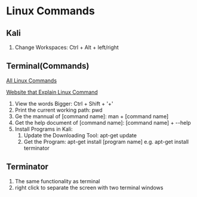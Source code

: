 # Linux Commands

## Kali
1. Change Workspaces: Ctrl + Alt + left/right

## Terminal(Commands)
[All Linux Commands](https://www.mediacollege.com/linux/command/linux-command.html)

[Website that Explain Linux Command](explainshell.com)
1. View the words Bigger: Ctrl + Shift + '+'
2. Print the current working path: pwd
3. Ge the mannual of [command name]: man + [command name]
4. Get the help document of [command name]: [command name] + --help
5. Install Programs in Kali:
    1. Update the Downloading Tool: apt-get update
    2. Get the Program: apt-get install [program name]
         e.g. apt-get install terminator

## Terminator
1. The same functionality as terminal
2. right click to separate the screen with two terminal windows
